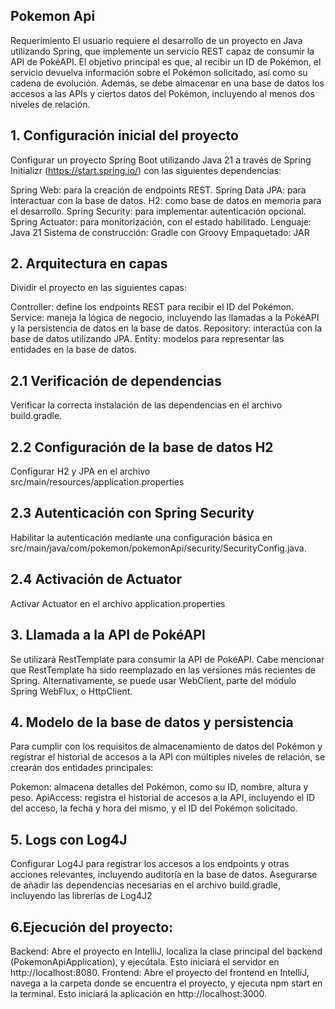 ## Pokemon Api
Requerimiento
El usuario requiere el desarrollo de un proyecto en Java utilizando Spring, que implemente un servicio REST capaz de consumir la API de PokéAPI. El objetivo principal es que, al recibir un ID de Pokémon, el servicio devuelva información sobre el Pokémon solicitado, así como su cadena de evolución. Además, se debe almacenar en una base de datos los accesos a las APIs y ciertos datos del Pokémon, incluyendo al menos dos niveles de relación.

## 1. Configuración inicial del proyecto
Configurar un proyecto Spring Boot utilizando Java 21 a través de Spring Initializr (https://start.spring.io/) con las siguientes dependencias:

Spring Web: para la creación de endpoints REST.
Spring Data JPA: para interactuar con la base de datos.
H2: como base de datos en memoria para el desarrollo.
Spring Security: para implementar autenticación opcional.
Spring Actuator: para monitorización, con el estado habilitado.
Lenguaje: Java 21
Sistema de construcción: Gradle con Groovy
Empaquetado: JAR

## 2. Arquitectura en capas
Dividir el proyecto en las siguientes capas:

Controller: define los endpoints REST para recibir el ID del Pokémon.
Service: maneja la lógica de negocio, incluyendo las llamadas a la PokéAPI y la persistencia de datos en la base de datos.
Repository: interactúa con la base de datos utilizando JPA.
Entity: modelos para representar las entidades en la base de datos.

## 2.1 Verificación de dependencias
Verificar la correcta instalación de las dependencias en el archivo build.gradle.

## 2.2 Configuración de la base de datos H2
Configurar H2 y JPA en el archivo src/main/resources/application.properties

## 2.3 Autenticación con Spring Security
Habilitar la autenticación mediante una configuración básica en src/main/java/com/pokemon/pokemonApi/security/SecurityConfig.java.

## 2.4 Activación de Actuator
Activar Actuator en el archivo application.properties

## 3. Llamada a la API de PokéAPI
Se utilizará RestTemplate para consumir la API de PokéAPI. Cabe mencionar que RestTemplate ha sido reemplazado en las versiones más recientes de Spring. Alternativamente, se puede usar WebClient, parte del módulo Spring WebFlux, o HttpClient.

## 4. Modelo de la base de datos y persistencia
Para cumplir con los requisitos de almacenamiento de datos del Pokémon y registrar el historial de accesos a la API con múltiples niveles de relación, se crearán dos entidades principales:

Pokemon: almacena detalles del Pokémon, como su ID, nombre, altura y peso.
ApiAccess: registra el historial de accesos a la API, incluyendo el ID del acceso, la fecha y hora del mismo, y el ID del Pokémon solicitado.

## 5. Logs con Log4J
Configurar Log4J para registrar los accesos a los endpoints y otras acciones relevantes, incluyendo auditoría en la base de datos. Asegurarse de añadir las dependencias necesarias en el archivo build.gradle, incluyendo las librerías de Log4J2

## 6.Ejecución del proyecto:

Backend: Abre el proyecto en IntelliJ, localiza la clase principal del backend (PokemonApiApplication), y ejecútala. Esto iniciará el servidor en http://localhost:8080.
Frontend: Abre el proyecto del frontend en IntelliJ, navega a la carpeta donde se encuentra el proyecto, y ejecuta npm start en la terminal. Esto iniciará la aplicación en http://localhost:3000.
